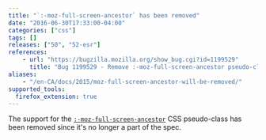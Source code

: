 ```yaml
---
title: "`:-moz-full-screen-ancestor` has been removed"
date: "2016-06-30T17:33:00-04:00"
categories: ["css"]
tags: []
releases: ["50", "52-esr"]
references:
    - url: "https://bugzilla.mozilla.org/show_bug.cgi?id=1199529"
      title: "Bug 1199529 - Remove :-moz-full-screen-ancestor pseudo-class selector"
aliases:
    - "/en-CA/docs/2015/moz-full-screen-ancestor-will-be-removed/"
supported_tools:
  firefox_extension: true
---
```

The support for the [`:-moz-full-screen-ancestor`](https://developer.mozilla.org/docs/Web/CSS/:-moz-full-screen-ancestor) CSS pseudo-class has been removed since it's no longer a part of the spec.
